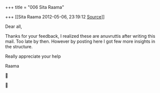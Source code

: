 +++
title = "006 Sita Raama"

+++
[[Sita Raama	2012-05-06, 23:19:12 [Source](https://groups.google.com/g/samskrita/c/yxbOWbn5Rwg)]]



Dear all,

Thanks for your feedback, I realized these are anuvruttis after writing this mail. Too late by then. However by posting here I got few more insights in the structure.

Really appreciate your help

Raama





